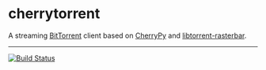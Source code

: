 cherrytorrent
=============

A streaming [BitTorrent](http://www.bittorrent.com) client based on [CherryPy](http://www.cherrypy.org) and [libtorrent-rasterbar](http://www.libtorrent.org).

-------------

[![Build Status](https://travis-ci.org/sharkone/cherrytorrent.svg?branch=daemon)](https://travis-ci.org/sharkone/cherrytorrent)
